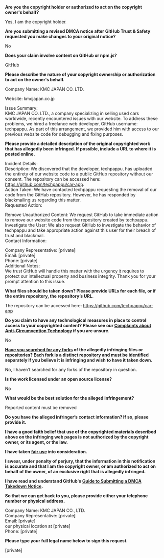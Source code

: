 **Are you the copyright holder or authorized to act on the copyright owner's behalf?**

Yes, I am the copyright holder.

**Are you submitting a revised DMCA notice after GitHub Trust & Safety requested you make changes to your original notice?**

No

**Does your claim involve content on GitHub or npm.js?**

GitHub

**Please describe the nature of your copyright ownership or authorization to act on the owner's behalf.**

Company Name: KMC JAPAN CO. LTD.

Website: kmcjapan.co.jp

Issue Summary:  
KMC JAPAN CO. LTD., a company specializing in selling used cars worldwide, recently encountered issues with our website. To address these problems, we hired a freelance web developer, GitHub username: techpappu. As part of this arrangement, we provided him with access to our previous website code for debugging and fixing purposes.

**Please provide a detailed description of the original copyrighted work that has allegedly been infringed. If possible, include a URL to where it is posted online.**

Incident Details:  
Description: We discovered that the developer, techpappu, has uploaded the entirety of our website code to a public GitHub repository without our consent. The repository can be accessed here: https://github.com/techpappu/car-app.  
Action Taken: We have contacted techpappu requesting the removal of our code from the GitHub repository. However, he has responded by blackmailing us regarding this matter.  
Requested Action:

Remove Unauthorized Content: We request GitHub to take immediate action to remove our website code from the repository created by techpappu.  
Investigate the User: We also request GitHub to investigate the behavior of techpappu and take appropriate action against this user for their breach of trust and blackmail.  
Contact Information:

Company Representative: [private]  
Email: [private]  
Phone: [private]  
Additional Notes:  
We trust GitHub will handle this matter with the urgency it requires to protect our intellectual property and business integrity. Thank you for your prompt attention to this issue.

**What files should be taken down? Please provide URLs for each file, or if the entire repository, the repository’s URL.**

The repository can be accessed here: https://github.com/techpappu/car-app

**Do you claim to have any technological measures in place to control access to your copyrighted content? Please see our <a href="https://docs.github.com/articles/guide-to-submitting-a-dmca-takedown-notice#complaints-about-anti-circumvention-technology">Complaints about Anti-Circumvention Technology</a> if you are unsure.**

No

**<a href="https://docs.github.com/articles/dmca-takedown-policy#b-what-about-forks-or-whats-a-fork">Have you searched for any forks</a> of the allegedly infringing files or repositories? Each fork is a distinct repository and must be identified separately if you believe it is infringing and wish to have it taken down.**

No, I haven’t searched for any forks of the repository in question.

**Is the work licensed under an open source license?**

No

**What would be the best solution for the alleged infringement?**

Reported content must be removed

**Do you have the alleged infringer’s contact information? If so, please provide it.**

**I have a good faith belief that use of the copyrighted materials described above on the infringing web pages is not authorized by the copyright owner, or its agent, or the law.**

**I have taken <a href="https://www.lumendatabase.org/topics/22">fair use</a> into consideration.**

**I swear, under penalty of perjury, that the information in this notification is accurate and that I am the copyright owner, or am authorized to act on behalf of the owner, of an exclusive right that is allegedly infringed.**

**I have read and understand GitHub's <a href="https://docs.github.com/articles/guide-to-submitting-a-dmca-takedown-notice/">Guide to Submitting a DMCA Takedown Notice</a>.**

**So that we can get back to you, please provide either your telephone number or physical address.**

Company Name: KMC JAPAN CO., LTD.  
Company Representative: [private]  
Email: [private]  
our physical location at [private]  
Phone: [private]  

**Please type your full legal name below to sign this request.**

[private]  
